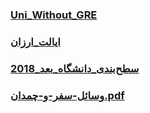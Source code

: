 ### [Uni_Without_GRE](Countries/USA/Uni_Without_GRE.md)
### [ایالت_ارزان](Countries/USA/ایالت_ارزان.md)
### [سطح‌بندی_دانشگاه‌_بعد_2018](Countries/USA/سطح‌بندی_دانشگاه‌_بعد_2018.md)
### [وسائل-سفر-و-چمدان.pdf](https://github.com/yazdipour/apply-notebook/raw/master/Countries/USA/وسائل-سفر-و-چمدان.pdf)